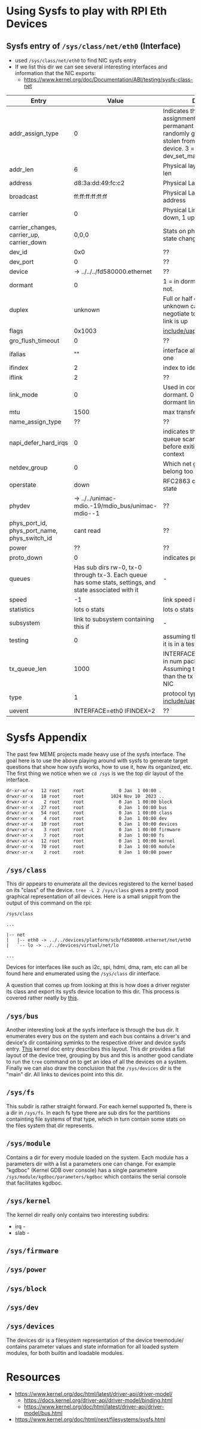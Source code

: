 # Using Sysfs to play with RPI Eth Devices

## Sysfs entry of `/sys/class/net/eth0` (Interface)

* used `/sys/class/net/eth0` to find NIC sysfs entry
* If we list this dir we can see several interesting interfaces and information that the NIC exports:
    * https://www.kernel.org/doc/Documentation/ABI/testing/sysfs-class-net

| Entry | Value | Desc |
| --- | --- | --- |
| addr_assign_type | 0 | Indicates the address assignment type. 0 =  permanant address. 1 = randomly generated. 2 = stolen from another device. 3 = set using dev_set_mac_addr |
| addr_len | 6 | Physical layer address len |
| address | d8:3a:dd:49:fc:c2 | Physical Layer addr |
| broadcast | ff:ff:ff:ff:ff:ff | Physical Layer broadcast address |
| carrier | 0 | Physical Link state. 0 down, 1 up |
| carrier_changes, carrier_up, carrier_down | 0,0,0 | Stats on physical link state changes |
| dev_id | 0x0 | ?? |
| dev_port | 0 | ?? |
| device | -> ../../../fd580000.ethernet | ?? |
| dormant | 0 | 1 = in dormant state 0 = not. |
| duplex | unknown | Full or half duplex. Is unknown cause could negotiate to either when link is up |
| flags | 0x1003 | [include/uapi/linux/if.h](../buildroot/output/build/linux-custom/include/uapi/linux/if.h) |
| gro_flush_timeout | 0 | ?? |
| ifalias | "" | interface alias if it has one |
| ifindex | 2 | index to identify interface | 
| iflink | 2 | ?? |
| link_mode | 0 | Used in conjunction with dormant. 0 = default. 1 = dormant link mode |
| mtu | 1500 | max transfer unit |
| name_assign_type | ?? | ?? |
| napi_defer_hard_irqs | 0 | indicates the number of queue scan attempts before exiting to interrupt context |
| netdev_group | 0 | Which net group does it belong too |
| operstate | down | RFC2863 operational state |
| phydev | -> ../../unimac-mdio.-19/mdio_bus/unimac-mdio--1 | ?? | 
| phys_port_id, phys_port_name, phys_switch_id | cant read | ?? |
| power | ?? | ?? |
| proto_down | 0 | indicates protocol error |
| queues | Has sub dirs rw-0, tx-0 through tx-3. Each queue has some stats, settings, and state associated with it | - |
| speed | -1 | link speed in Mbits/sec |
| statistics | lots o stats | lots o stats |
| subsystem | link to subsystem containing this if | - |
| testing | 0 | assuming this identifies if it is in a testing state |
| tx_queue_len | 1000 | INTERFACE tx queue len in num packets. Assuming this is different than the tx queues of the NIC | 
| type | 1 | protocol type. [include/uapi/linux/if_arp.h](../buildroot/output/build/linux-custom/include/uapi/linux/if_arp.h) |
| uevent | INTERFACE=eth0 IFINDEX=2 | ?? |



# Sysfs Appendix

The past few MEME projects made heavy use of the sysfs interface. The goal here is to use the above playing around with sysfs to generate target questions that show how sysfs works,  how to use it, how its organized, etc. The first thing we notice when we `cd /sys` is we the top dir layout of the interface.

```bash
dr-xr-xr-x   12 root     root             0 Jan  1 00:00 .
drwxr-xr-x   18 root     root          1024 Nov 10  2023 ..
drwxr-xr-x    2 root     root             0 Jan  1 00:00 block
drwxr-xr-x   27 root     root             0 Jan  1 00:00 bus
drwxr-xr-x   54 root     root             0 Jan  1 00:00 class
drwxr-xr-x    4 root     root             0 Jan  1 00:00 dev
drwxr-xr-x   10 root     root             0 Jan  1 00:00 devices
drwxr-xr-x    3 root     root             0 Jan  1 00:00 firmware
drwxr-xr-x    7 root     root             0 Jan  1 00:00 fs
drwxr-xr-x   12 root     root             0 Jan  1 00:00 kernel
drwxr-xr-x   70 root     root             0 Jan  1 00:00 module
drwxr-xr-x    2 root     root             0 Jan  1 00:00 power
```

## `/sys/class`

This dir appears to enumerate all the devices registered to the kernel based on its "class" of the device. `tree -L 2 /sys/class` gives a pretty good graphical representation of all devices. Here is a small snippit from the output of this command on the rpi:

```
/sys/class

...

|-- net
|   |-- eth0 -> ../../devices/platform/scb/fd580000.ethernet/net/eth0
|   `-- lo -> ../../devices/virtual/net/lo

...

```

Devices for interfaces like such as i2c, spi, hdmi, dma, ram, etc can all be found here and enumerated using the `/sys/class` dir interface.

A question that comes up from looking at this is how does a driver register its class and export its sysfs device location to this dir. This process is covered rather neatly by [this](https://docs.kernel.org/driver-api/driver-model/binding.html).

## `/sys/bus`

Another interesting look at the sysfs interface is through the bus dir. It enumerates every bus on the system and each bus contains a driver's and device's dir containing syminks to the respective driver and device sysfs entry. [This](https://www.kernel.org/doc/html/latest/driver-api/driver-model/bus.html) kernel doc entry describes this layout. This dir provides a flat layout of the device tree, grouping by bus and this is another good candiate to run the `tree` command on to get an idea of all the devices on a system. Finally we can also draw the conclusion that the `/sys/devices` dir is the "main" dir. All links to devices point into this dir.

## `/sys/fs`

This subdir is rather straight forward. For each kernel supported fs, there is a dir in `/sys/fs`. In each fs type there are sub dirs for the partitions containting file systems of that type, which in turn contain some stats on the files system that dir represents.

## `/sys/module`

Contains a dir for every module loaded on the system. Each module has a parameters dir with a list a parameters one can change. For example "kgdboc" (Kernel GDB over console) has a single parametere `/sys/module/kgdboc/parameters/kgdboc` which contains the serial console that facilitates kgdboc.

## `/sys/kernel`

The kernel dir really only contains two interesting subdirs:

* irq - 
* slab -

## `/sys/firmware`

## `/sys/power`

## `/sys/block`

## `/sys/dev`

## `/sys/devices` 

The devices dir is a filesystem representation of the device treemodule/ contains parameter values and state information for all loaded system modules, for both builtin and loadable modules.




# Resources

* https://www.kernel.org/doc/html/latest/driver-api/driver-model/
    * https://docs.kernel.org/driver-api/driver-model/binding.html
    * https://www.kernel.org/doc/html/latest/driver-api/driver-model/bus.html
* https://www.kernel.org/doc/html/next/filesystems/sysfs.html
